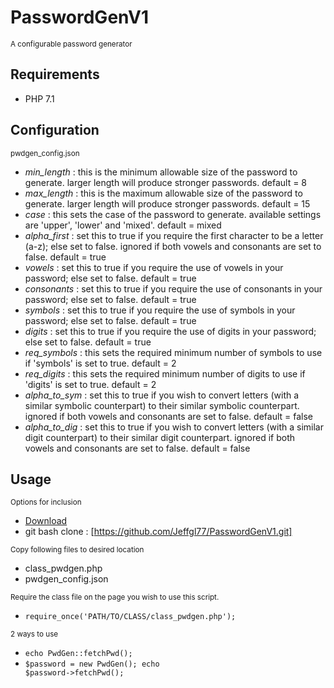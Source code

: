 # PasswordGenV1 #
<small>A configurable password generator</small>

## Requirements ##

*  PHP 7.1

## Configuration ##
<small>pwdgen_config.json</small>

*  *min_length* : this is the minimum allowable size of the password to generate. larger length will produce stronger passwords. default = 8
*  *max_length* : this is the maximum allowable size of the password to generate. larger length will produce stronger passwords. default = 15
*  *case* : this sets the case of the password to generate. available settings are 'upper', 'lower' and 'mixed'. default = mixed
*  *alpha_first* : set this to true if you require the first character to be a letter (a-z); else set to false. ignored if both vowels and consonants are set to false. default = true
*  *vowels* : set this to true if you require the use of vowels in your password; else set to false. default = true
*  *consonants* : set this to true if you require the use of consonants in your password; else set to false. default = true
*  *symbols* : set this to true if you require the use of symbols in your password; else set to false. default = true
*  *digits* : set this to true if you require the use of digits in your password; else set to false. default = true
*  *req_symbols* : this sets the required minimum number of symbols to use if 'symbols' is set to true. default = 2
*  *req_digits* : this sets the required minimum number of digits to use if 'digits' is set to true. default = 2
*  *alpha_to_sym* : set this to true if you wish to convert letters (with a similar symbolic counterpart) to their similar symbolic counterpart. ignored if both vowels and consonants are set to false. default = false
*  *alpha_to_dig* : set this to true if you wish to convert letters (with a similar digit counterpart) to their similar digit counterpart. ignored if both vowels and consonants are set to false. default = false

## Usage ##

<small>Options for inclusion</small>

*  [Download](https://github.com/Jeffgl77/PasswordGenV1/archive/master.zip "download") 
*  git bash clone : [https://github.com/Jeffgl77/PasswordGenV1.git]

<small>Copy following files to desired location</small>

*  class_pwdgen.php
*  pwdgen_config.json

<small>Require the class file on the page you wish to use this script.</small>

*  <code>require_once('PATH/TO/CLASS/class_pwdgen.php');</code>

<small>2 ways to use</small>

*  <code>echo PwdGen::fetchPwd();</code>
*  <code>$password = new PwdGen();
echo $password->fetchPwd();</code>